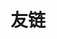 ---
title: 友链
slug: "links"
links:
  - title: VCode神仙！
    website: https://vcode28629.github.io/
    description: (能吃)
    image: https://avatars.githubusercontent.com/u/36874116?v=4
  - title: DSM myk
    website: https://igronemyk.github.io/Blog/
    description: 今天是myk失联的第n天，想他
  - title: Ubospica
    website: https://www.cnblogs.com/ubospica/
  - title: y1lan
    website: https://y1lan.github.io/
    image: https://y1lan.github.io/public/y1lan_icon.jpg
  - title: qkoqhh大佬
    website: https://qkoqhh.github.io/
    image: https://qkoqhh.github.io/images/avatar.jpg
  - title: GGN_2015
    website: https://blog.csdn.net/ggn_2015
  - title: Dew老师
    website: https://butterflydew.github.io/
    image: https://butterflydew.github.io/images/ayer-side2.png
  - title: 11巨佬（单向orz）
    website: https://sigongzi.github.io/
    image: https://sigongzi.github.io/img/avatar_hu8821608213405760764.png
  - title: 被立生祠且吊打国家队的wbyyui
    website: https://wbyyui.github.io/
    description: wbyakioi!
  - title: 被立生祠的基院院长hihi142
    website: https://hihi142.github.io/
  - title: pinkyhead
    website: http://snewptl.com/
    image: snewptl.jpg

menu:
    main: 
        weight: 4
        params:
            icon: link

comments: false
readingTime: false
license: false
---